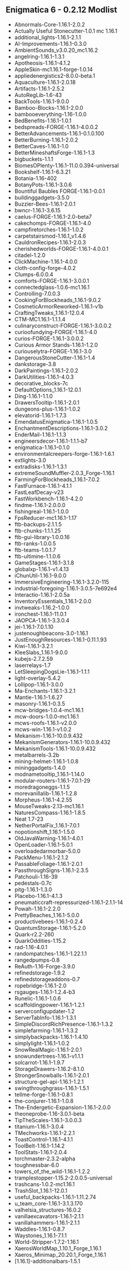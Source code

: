 ## Enigmatica 6 - 0.2.12 Modlist
- Abnormals-Core-1.16.1-2.0.2
- Actually Useful Stonecutter-1.0.1 mc 1.16.1
- additional_lights-1.16.1-2.1.1
- AI-Improvements-1.16.1-0.3.0
- AmbientSounds_v3.0.20_mc1.16.2
- angelring-1.16.1-1.3.1
- Apotheosis-1.16.1-4.1.2
- AppleSkin-mc1.16.1-forge-1.0.14
- appliedenergistics2-8.0.0-beta.1
- Aquaculture-1.16.1-2.0.18
- Artifacts-1.16.1-2.5.2
- AutoRegLib-1.6-43
- BackTools-1.16.1-9.0.0
- Bamboo-Blocks-1.16.1-2.0.0
- bambooeverything-1.16-1.0.0
- BedBenefits-1.16.1-1.0.1
- bedspreads-FORGE-1.16.1-4.0.0.2
- BetterAdvancements-1.16.1-0.1.0.100
- BetterBurning-1.16.1-2.0.2
- BetterCaves-1.16.1-1.0
- BetterMineshaftsForge-1.16.1-1.3
- bigbuckets-1.1.1
- BiomesOPlenty-1.16.1-11.0.0.394-universal
- Bookshelf-1.16.1-6.3.21
- Botania-1.16-402
- BotanyPots-1.16.1-3.0.6
- Bountiful Baubles FORGE-1.16.1-0.0.1
- buildinggadgets-3.5.0
- Buzzier-Bees-1.16.1-2.0.1
- bwncr-1.16.1-3.6.15
- caelus-FORGE-1.16.1-2.0-beta7
- cakechomps-FORGE-1.16.1-4.0
- campfiretorches-1.16.1-1.0.2
- carpetstairsmod-1.16.1_v1.4.6
- CauldronRecipes-1.16.1-2.0.3
- cherishedworlds-FORGE-1.16.1-4.0.0.1
- citadel-1.2.0
- ClickMachine-1.16.1-4.0.0
- cloth-config-forge-4.0.2
- Clumps-6.0.0.4
- comforts-FORGE-1.16.1-3.0.0.1
- connectedglass-1.0.6-mc1.16.1
- Controlling-7.0.0.3
- CookingForBlockheads_1.16.1-9.0.2
- CosmeticArmorReworked-1.16.1-v1b
- CraftingTweaks_1.16.1-12.0.4
- CTM-MC1.16.1-1.1.1.4
- culinaryconstruct-FORGE-1.16.1-3.0.0.2
- curioofundying-FORGE-1.16.1-4.0
- curios-FORGE-1.16.1-3.0.0.2
- Curious Armor Stands-1.16.1-1.2.0
- curiouselytra-FORGE-1.16.1-3.0
- DangerousStoneCutter-1.16.1-1.4
- dankstorage-3.8
- DarkPaintings-1.16.1-2.0.2
- DarkUtilities-1.16.1-4.0.3
- decorative_blocks-7c
- DefaultOptions_1.16.1-12.0.1
- Ding-1.16.1-1.1.0
- DrawersTooltip-1.16.1-2.0.1
- dungeons-plus-1.16.1-1.0.2
- elevatorid-1.16.1-1.7.3
- EmendatusEnigmatica-1.16.1-1.0.5
- EnchantmentDescriptions-1.16.1-3.0.2
- EnderMail-1.16.1-1.1.3
- engineersdecor-1.16.1-1.1.1-b7
- enigmatica-1.16.1-0.1.0
- environmentalcreepers-forge-1.16.1-1.6.1
- extlights-3.0
- extradisks-1.16.1-1.3.1
- extremeSoundMuffler-2.0.3_Forge-1.16.1
- FarmingForBlockheads_1.16.1-7.0.2
- FastFurnace-1.16.1-4.1.1
- FastLeafDecay-v23
- FastWorkbench-1.16.1-4.2.0
- findme-1.16.1-2.0.0.0
- fishingreal-1.16.1-1.0.0
- FpsReducer-mc1.16.1-1.17
- ftb-backups-2.1.1.5
- ftb-chunks-1.1.1.25
- ftb-gui-library-1.0.0.16
- ftb-ranks-1.0.0.5
- ftb-teams-1.0.1.7
- ftb-ultimine-1.1.0.6
- GameStages-1.16.1-3.1.8
- globalxp-1.16.1-v1.4.13
- iChunUtil-1.16.1-9.0.0
- ImmersiveEngineering-1.16.1-3.2.0-115
- industrial-foregoing-1.16.1-3.0.5-7e692e4
- Interactio-1.16.1-2.0.5a
- InventoryEssentials_1.16.1-2.0.0
- invtweaks-1.16.2-1.0.0
- ironchest-1.16.1-11.0.1
- JAOPCA-1.16.1-3.3.0.4
- jei-1.16.1-7.0.1.10
- justenoughbeacons-3.0-1.16.1
- JustEnoughResources-1.16.1-0.11.1.93
- Kiwi-1.16.1-3.2.1
- KleeSlabs_1.16.1-9.0.0
- kubejs-2.7.2.59
- laserrelays-1.7
- LetSleepingDogsLie-1.16.1-1.1.1
- light-overlay-5.4.2
- Lollipop-1.16.1-3.0.0
- Ma-Enchants-1.16.1-3.2.1
- Mantle-1.16.1-1.6.27
- masonry-1.16.1-0.3.5
- mcw-bridges-1.0.4-mc1.16.1
- mcw-doors-1.0.0-mc1.16.1
- mcws-roofs-1.16.1-v2.0.0
- mcws-win-1.16.1-v1.0.2
- Mekanism-1.16.1-10.0.9.432
- MekanismGenerators-1.16.1-10.0.9.432
- MekanismTools-1.16.1-10.0.9.432
- metalbarrels-3.2b
- mining-helmet-1.16.1-1.0.8
- mininggadgets-1.4.0
- modnametooltip_1.16.1-1.14.0
- modular-routers-1.16.1-7.0.1-29
- moredragoneggs-1.1.5
- morevanillalib-1.16.1-1.2.8
- Morpheus-1.16.1-4.2.55
- MouseTweaks-2.13-mc1.16.1
- NaturesCompass-1.16.1-1.8.5
- Neat 1.7-23
- NetherPortalFix_1.16.1-7.0.1
- nopotionshift_1.16.1-1.5.0
- OldJavaWarning-1.16.1-4.0.1
- OpenLoader-1.16.1-5.0.1
- overloadedarmorbar-5.0.0
- PackMenu-1.16.1-2.1.2
- PassableFoliage-1.16.1-2.0.1
- PassthroughSigns-1.16.1-2.3.5
- Patchouli-1.16-39
- pedestals-0.7c
- pitg-1.16.1-1.3.0
- Placebo-1.16.1-4.1.3
- pneumaticcraft-repressurized-1.16.1-2.1.1-14
- Powah-1.16.1-2.2.0
- PrettyBeaches_1.16.1-5.0.0
- productivebees-1.16.1-0.2.4
- QuantumStorage-1.16.1-5.2.0
- Quark-r2.2-260
- QuarkOddities-1.15.2
- rad-1.16-4.0.1
- randompatches-1.16.1-1.22.1.1
- rangedpumps-0.8
- ReAuth-1.16-Forge-3.9.0
- refinedstorage-1.9.2
- refinedstorageaddons-0.7
- ropebridge-1.16.1-2.0
- rsgauges-1.16.1-1.2.4-b3
- Runelic-1.16.1-1.0.6
- scaffoldingpower-1.16.1-1.2.1
- serverconfigupdater-1.2
- ServerTabInfo-1.16.1-1.3.1
- SimpleDiscordRichPresence-1.16.1-1.3.2
- simplefarming-1.16.1-1.3.2
- simplybackpacks-1.16.1-1.4.10
- simplylight-1.16.1-1.0.2
- SnowRealMagic-1.16.1-2.0.1
- snowundertrees-1.16.1-v1.1.1
- solcarrot-1.16.1-1.9.7
- StorageDrawers-1.16.2-8.1.0
- StrongerSnowballs-1.16.1-2.0.1
- structure-gel-api-1.16.1-1.2.1
- swingthroughgrass-1.16.1-1.5.1
- tellme-forge-1.16.1-0.8.1
- the-conjurer-1.16.1-1.0.8
- The-Endergetic-Expansion-1.16.1-2.0.0
- theoneprobe-1.16-3.0.1-beta
- TipTheScales-1.16.1-3.0.0.3
- titanium-1.16.1-3.0.4
- TMechworks-1.16.1-2.2.1
- ToastControl-1.16.1-4.1.1
- ToolBelt-1.16.1-1.14.2
- ToolStats-1.16.1-2.0.4
- torchmaster-2.3.2-alpha
- toughnessbar-6.0
- towers_of_the_wild-1.16.1-1.2.2
- tramplestopper-1.15.2-2.0.0.5-universal
- trashcans-1.0.2-mc1.16.1
- TrashSlot_1.16.1-12.0.1
- useful_backpacks-1.16.1-1.11.2.74
- u_team_core-1.16.1-3.1.3.170
- valhelsia_structures-16.0.2
- vanillaexcavators-1.16.1-2.1.1
- vanillahammers-1.16.1-2.1.1
- Waddles-1.16.1-0.8.7
- Waystones_1.16.1-7.1.1
- World-Stripper-1.7.2-1.16.1
- XaerosWorldMap_1.10.1_Forge_1.16.1
- Xaeros_Minimap_20.20.1_Forge_1.16.1
- [1.16.1]-additionalbars-1.5.1
